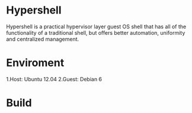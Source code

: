 Hypershell
==========

Hypershell is a practical hypervisor layer guest OS shell that has all of the functionality of a traditional shell, but offers better automation, uniformity and centralized management.

Enviroment
==========
1.Host: Ubuntu 12.04
2.Guest: Debian 6 


Build
=====



